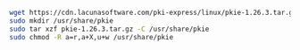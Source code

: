 ﻿```sh
wget https://cdn.lacunasoftware.com/pki-express/linux/pkie-1.26.3.tar.gz
sudo mkdir /usr/share/pkie
sudo tar xzf pkie-1.26.3.tar.gz -C /usr/share/pkie
sudo chmod -R a=r,a+X,u+w /usr/share/pkie
```
